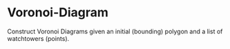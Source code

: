 # Voronoi-Diagram
 Construct Voronoi Diagrams given an initial (bounding) polygon and a list of watchtowers (points).
